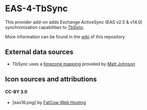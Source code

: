 # EAS-4-TbSync

This provider add-on adds Exchange ActiveSync (EAS v2.5 & v14.0) synchronization capabilities to [TbSync](https://github.com/jobisoft/TbSync/).

More information can be found in the [wiki](https://github.com/jobisoft/EAS-4-TbSync/wiki/About:-Provider-for-Exchange-ActiveSync) of this repository

## External data sources

* TbSync uses a [timezone mapping](https://github.com/mj1856/TimeZoneConverter/blob/master/src/TimeZoneConverter/Data/Mapping.csv.gz) provided by [Matt Johnson](https://github.com/mj1856)

## Icon sources and attributions

#### CC-BY 3.0
* [eas16.png] by [FatCow Web Hosting](https://www.iconfinder.com/icons/64484/exchange_ms_icon)
